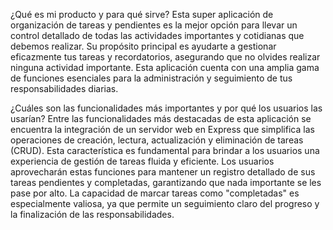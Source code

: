 ¿Qué es mi producto y para qué sirve?
Esta super aplicación de organización de tareas y pendientes es la mejor opción para llevar un control detallado de todas las actividades importantes y cotidianas que debemos realizar. Su propósito principal es ayudarte a gestionar eficazmente tus tareas y recordatorios, asegurando que no olvides realizar ninguna actividad importante. Esta aplicación cuenta con una amplia gama de funciones esenciales para la administración y seguimiento de tus responsabilidades diarias.

¿Cuáles son las funcionalidades más importantes y por qué los usuarios las usarían?
Entre las funcionalidades más destacadas de esta aplicación se encuentra la integración de un servidor web en Express que simplifica las operaciones de creación, lectura, actualización y eliminación de tareas (CRUD). Esta característica es fundamental para brindar a los usuarios una experiencia de gestión de tareas fluida y eficiente. Los usuarios aprovecharán estas funciones para mantener un registro detallado de sus tareas pendientes y completadas, garantizando que nada importante se les pase por alto. La capacidad de marcar tareas como "completadas" es especialmente valiosa, ya que permite un seguimiento claro del progreso y la finalización de las responsabilidades.